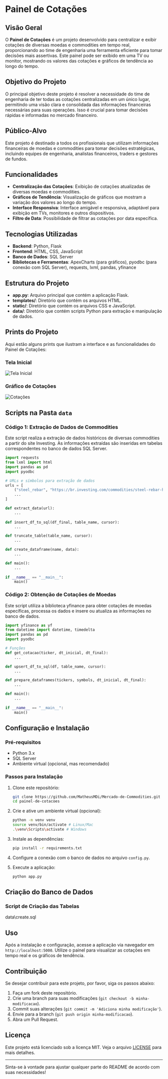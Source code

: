 # Painel de Cotações

## Visão Geral

O **Painel de Cotações** é um projeto desenvolvido para centralizar e exibir cotações de diversas moedas e commodities em tempo real, proporcionando ao time de engenharia uma ferramenta eficiente para tomar decisões mais assertivas. Este painel pode ser exibido em uma TV ou monitor, mostrando os valores das cotações e gráficos de tendência ao longo do tempo.

## Objetivo do Projeto

O principal objetivo deste projeto é resolver a necessidade do time de engenharia de ter todas as cotações centralizadas em um único lugar, permitindo uma visão clara e consolidada das informações financeiras necessárias para suas operações. Isso é crucial para tomar decisões rápidas e informadas no mercado financeiro.

## Público-Alvo

Este projeto é destinado a todos os profissionais que utilizam informações financeiras de moedas e commodities para tomar decisões estratégicas, incluindo equipes de engenharia, analistas financeiros, traders e gestores de fundos.

## Funcionalidades

- **Centralização das Cotações**: Exibição de cotações atualizadas de diversas moedas e commodities.
- **Gráficos de Tendência**: Visualização de gráficos que mostram a variação dos valores ao longo do tempo.
- **Interface Responsiva**: Interface amigável e responsiva, adaptável para exibição em TVs, monitores e outros dispositivos.
- **Filtro de Data**: Possibilidade de filtrar as cotações por data específica.

## Tecnologias Utilizadas

- **Backend**: Python, Flask
- **Frontend**: HTML, CSS, JavaScript
- **Banco de Dados**: SQL Server
- **Bibliotecas e Ferramentas**: ApexCharts (para gráficos), pyodbc (para conexão com SQL Server), requests, lxml, pandas, yfinance

## Estrutura do Projeto

- **app.py**: Arquivo principal que contém a aplicação Flask.
- **templates/**: Diretório que contém os arquivos HTML.
- **static/**: Diretório que contém os arquivos CSS e JavaScript.
- **data/**: Diretório que contém scripts Python para extração e manipulação de dados.

## Prints do Projeto

Aqui estão alguns prints que ilustram a interface e as funcionalidades do Painel de Cotações:

### Tela Inicial
![Tela Inicial](prints/home.png)

### Gráfico de Cotações
![Cotações](prints/report.png)



## Scripts na Pasta `data`

### Código 1: Extração de Dados de Commodities

Este script realiza a extração de dados históricos de diversas commodities a partir do site Investing. As informações extraídas são inseridas em tabelas correspondentes no banco de dados SQL Server.

```python
import requests
from lxml import html
import pandas as pd
import pyodbc

# URLs e símbolos para extração de dados
urls = [
    ("steel_rebar", "https://br.investing.com/commodities/steel-rebar-historical-data"),
    ...
]

def extract_data(url):
    ...
    
def insert_df_to_sql(df_final, table_name, cursor):
    ...

def truncate_table(table_name, cursor):
    ...

def create_dataframe(name, data):
    ...

def main():
    ...
    
if __name__ == "__main__":
    main()
```

### Código 2: Obtenção de Cotações de Moedas

Este script utiliza a biblioteca yfinance para obter cotações de moedas específicas, processa os dados e insere ou atualiza as informações no banco de dados.

```python
import yfinance as yf
from datetime import datetime, timedelta
import pandas as pd
import pyodbc

# Funções
def get_cotacao(ticker, dt_inicial, dt_final):
    ...

def upsert_df_to_sql(df, table_name, cursor):
    ...

def prepare_dataframes(tickers, symbols, dt_inicial, dt_final):
    ...

def main():
    ...
    
if __name__ == "__main__":
    main()
```

## Configuração e Instalação

### Pré-requisitos

- Python 3.x
- SQL Server
- Ambiente virtual (opcional, mas recomendado)

### Passos para Instalação

1. Clone este repositório:
   ```bash
   git clone https://github.com/MatheusMDi/Mercado-de-Commodities.git
   cd painel-de-cotacoes
   ```

2. Crie e ative um ambiente virtual (opcional):
   ```bash
   python -m venv venv
   source venv/bin/activate # Linux/Mac
   .\venv\Scripts\activate # Windows
   ```

3. Instale as dependências:
   ```bash
   pip install -r requirements.txt
   ```

4. Configure a conexão com o banco de dados no arquivo `config.py`.

5. Execute a aplicação:
   ```bash
   python app.py
   ```

## Criação do Banco de Dados

### Script de Criação das Tabelas

data\create.sql

## Uso

Após a instalação e configuração, acesse a aplicação via navegador em `http://localhost:5000`. Utilize o painel para visualizar as cotações em tempo real e os gráficos de tendência.

## Contribuição

Se desejar contribuir para este projeto, por favor, siga os passos abaixo:

1. Faça um fork deste repositório.
2. Crie uma branch para suas modificações (`git checkout -b minha-modificacao`).
3. Commit suas alterações (`git commit -m 'Adiciona minha modificação'`).
4. Envie para a branch (`git push origin minha-modificacao`).
5. Abra um Pull Request.

## Licença

Este projeto está licenciado sob a licença MIT. Veja o arquivo [LICENSE](LICENSE) para mais detalhes.

---

Sinta-se à vontade para ajustar qualquer parte do README de acordo com suas necessidades!